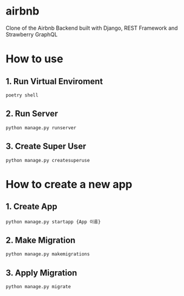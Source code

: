 # airbnb
Clone of the Airbnb Backend built with Django, REST Framework and Strawberry GraphQL

# How to use

## 1. Run Virtual Enviroment
```shell
poetry shell
```

## 2. Run Server
```shell
python manage.py runserver
```

## 3. Create Super User
```shell
python manage.py createsuperuse
```

# How to create a new app

## 1. Create App
```shell
python manage.py startapp {App 이름}
```

## 2. Make Migration
```shell
python manage.py makemigrations
```

## 3. Apply Migration
```shell
python manage.py migrate
```
